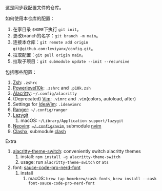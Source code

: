 这是同步我配置文件的仓库。

如何使用本仓库的配置：

1. 在家目录 `$HOME`下执行 `git init`。
2. 更改branch的名字：`git branch -m main`。
3. 连接本仓库：`git remote add origin git@github.com:leviyanx/config.git`。
4. 拉取配置：`git pull origin main`。
5. 拉取子项目：`git submodule update --init --recursive`

包括哪些配置：

1. [Zsh](https://www.zsh.org/): `.zshrc`
2. [Powerlevel10k](https://github.com/romkatv/powerlevel10k): `.zshrc` and `.p10k.zsh`
3. [Alacritty](https://github.com/alacritty/alacritty): `~/.config/alacritty`
4. (Deprecated) [Vim](https://www.vim.org/): `.vimrc` and `.vim`(colors, autoload, after)
5. Settings for [IdeaVim](https://plugins.jetbrains.com/plugin/164-ideavim): `.ideavimrc`
6. [Ranger](https://github.com/ranger/ranger): `~/.config/ranger`
7. [Lazygit](https://github.com/jesseduffield/lazygit)
   1. macOS: `~/Library/Application support/lazygit`
8. [Neovim](https://neovim.io/): ~~`~/.config/nvim`~~, submodule [nvim](https://github.com/leviyanx/nvim.git)
9. [Clashx](https://github.com/yichengchen/clashX), submodule [clash](https://github.com/leviyanx/clash.git)

Extra

1. [alacritty-theme-switch](https://github.com/tichopad/alacritty-theme-switch): conveniently switch alacritty themes
    1. install: `npm install -g alacritty-theme-switch`
    2. usage: run `alacritty-theme-switch` or `ats`
2. font: [ sauce-code-pro-nerd-font ](https://github.com/ryanoasis/nerd-fonts/tree/master/patched-fonts/SourceCodePro)
    1. install
        1. macOS: `brew tap homebrew/cask-fonts`, `brew install --cask font-sauce-code-pro-nerd-font`
